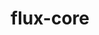 ---
title: "flux-core"
layout: cache
categories: [package, develop-2023-06-11]
meta: {"versions": ["0.50.0"], "compilers": ["gcc@=11.1.0", "gcc@=7.3.1", "gcc@=7.5.0", "oneapi@=2023.1.0"], "oss": ["amzn2", "ubuntu18.04", "ubuntu20.04"], "platforms": ["linux"], "targets": ["aarch64", "neoverse_n1", "ppc64le", "x86_64", "x86_64_v3"], "stacks": ["aws-isc", "aws-isc-aarch64", "e4s", "e4s-oneapi", "e4s-power", "radiuss", "root"], "num_specs": 12, "num_specs_by_stack": {"e4s": 3, "root": 12, "e4s-oneapi": 2, "aws-isc": 1, "e4s-power": 3, "aws-isc-aarch64": 2, "radiuss": 1}}
spec_details: [{"hash": "q4tcousbewk4ho4srvioi5wahktv3mrq", "compiler": "gcc@=11.1.0", "versions": ["0.50.0"], "os": "ubuntu20.04", "platform": "linux", "target": "x86_64_v3", "variants": ["build_system=autotools", "~cuda", "~docs", "~security"], "stacks": ["e4s", "root"], "size": "-", "tarball": "https://binaries.spack.io/releases/develop-2023-06-11/build_cache/linux-ubuntu20.04-x86_64_v3/gcc-11.1.0/flux-core-0.50.0/linux-ubuntu20.04-x86_64_v3-gcc-11.1.0-flux-core-0.50.0-q4tcousbewk4ho4srvioi5wahktv3mrq.spack"}, {"hash": "en2tspt4kajnascmqiajixqdda6ksonr", "compiler": "oneapi@=2023.1.0", "versions": ["0.50.0"], "os": "ubuntu20.04", "platform": "linux", "target": "x86_64", "variants": ["build_system=autotools", "~cuda", "~docs", "~security"], "stacks": ["root", "e4s-oneapi"], "size": "-", "tarball": "https://binaries.spack.io/releases/develop-2023-06-11/build_cache/linux-ubuntu20.04-x86_64/oneapi-2023.1.0/flux-core-0.50.0/linux-ubuntu20.04-x86_64-oneapi-2023.1.0-flux-core-0.50.0-en2tspt4kajnascmqiajixqdda6ksonr.spack"}, {"hash": "ets27n6rreinqziqqvzhgxdcliuadp7b", "compiler": "gcc@=11.1.0", "versions": ["0.50.0"], "os": "ubuntu20.04", "platform": "linux", "target": "x86_64_v3", "variants": ["build_system=autotools", "~cuda", "~docs", "~security"], "stacks": ["e4s", "root"], "size": "-", "tarball": "https://binaries.spack.io/releases/develop-2023-06-11/build_cache/linux-ubuntu20.04-x86_64_v3/gcc-11.1.0/flux-core-0.50.0/linux-ubuntu20.04-x86_64_v3-gcc-11.1.0-flux-core-0.50.0-ets27n6rreinqziqqvzhgxdcliuadp7b.spack"}, {"hash": "cqhy227ongrd5j3xljlqj32mzxioll5l", "compiler": "gcc@=7.3.1", "versions": ["0.50.0"], "os": "amzn2", "platform": "linux", "target": "x86_64_v3", "variants": ["build_system=autotools", "~cuda", "~docs", "~security"], "stacks": ["root", "aws-isc"], "size": "-", "tarball": "https://binaries.spack.io/releases/develop-2023-06-11/build_cache/linux-amzn2-x86_64_v3/gcc-7.3.1/flux-core-0.50.0/linux-amzn2-x86_64_v3-gcc-7.3.1-flux-core-0.50.0-cqhy227ongrd5j3xljlqj32mzxioll5l.spack"}, {"hash": "hdvvcylwkzfzhhzetfuqy76sxvcmovc2", "compiler": "oneapi@=2023.1.0", "versions": ["0.50.0"], "os": "ubuntu20.04", "platform": "linux", "target": "x86_64", "variants": ["build_system=autotools", "~cuda", "~docs", "~security"], "stacks": ["root", "e4s-oneapi"], "size": "-", "tarball": "https://binaries.spack.io/releases/develop-2023-06-11/build_cache/linux-ubuntu20.04-x86_64/oneapi-2023.1.0/flux-core-0.50.0/linux-ubuntu20.04-x86_64-oneapi-2023.1.0-flux-core-0.50.0-hdvvcylwkzfzhhzetfuqy76sxvcmovc2.spack"}, {"hash": "imwndbajxvoyj5sqypmrk4vesethldyi", "compiler": "gcc@=11.1.0", "versions": ["0.50.0"], "os": "ubuntu20.04", "platform": "linux", "target": "ppc64le", "variants": ["build_system=autotools", "~cuda", "~docs", "~security"], "stacks": ["e4s-power", "root"], "size": "-", "tarball": "https://binaries.spack.io/releases/develop-2023-06-11/build_cache/linux-ubuntu20.04-ppc64le/gcc-11.1.0/flux-core-0.50.0/linux-ubuntu20.04-ppc64le-gcc-11.1.0-flux-core-0.50.0-imwndbajxvoyj5sqypmrk4vesethldyi.spack"}, {"hash": "2lkau6jkuhi7ckvvofkbatzgipb3nlld", "compiler": "gcc@=7.3.1", "versions": ["0.50.0"], "os": "amzn2", "platform": "linux", "target": "neoverse_n1", "variants": ["build_system=autotools", "~cuda", "~docs", "~security"], "stacks": ["root", "aws-isc-aarch64"], "size": "-", "tarball": "https://binaries.spack.io/releases/develop-2023-06-11/build_cache/linux-amzn2-neoverse_n1/gcc-7.3.1/flux-core-0.50.0/linux-amzn2-neoverse_n1-gcc-7.3.1-flux-core-0.50.0-2lkau6jkuhi7ckvvofkbatzgipb3nlld.spack"}, {"hash": "7hvxlo7adebi7r26u2d5wvrqibkd4uwb", "compiler": "gcc@=7.3.1", "versions": ["0.50.0"], "os": "amzn2", "platform": "linux", "target": "aarch64", "variants": ["build_system=autotools", "~cuda", "~docs", "~security"], "stacks": ["root", "aws-isc-aarch64"], "size": "-", "tarball": "https://binaries.spack.io/releases/develop-2023-06-11/build_cache/linux-amzn2-aarch64/gcc-7.3.1/flux-core-0.50.0/linux-amzn2-aarch64-gcc-7.3.1-flux-core-0.50.0-7hvxlo7adebi7r26u2d5wvrqibkd4uwb.spack"}, {"hash": "xa4wksqod3hy4f6asbc5ojasx3nml2m7", "compiler": "gcc@=11.1.0", "versions": ["0.50.0"], "os": "ubuntu20.04", "platform": "linux", "target": "x86_64_v3", "variants": ["build_system=autotools", "+cuda", "~docs", "~security"], "stacks": ["e4s", "root"], "size": "-", "tarball": "https://binaries.spack.io/releases/develop-2023-06-11/build_cache/linux-ubuntu20.04-x86_64_v3/gcc-11.1.0/flux-core-0.50.0/linux-ubuntu20.04-x86_64_v3-gcc-11.1.0-flux-core-0.50.0-xa4wksqod3hy4f6asbc5ojasx3nml2m7.spack"}, {"hash": "lehk4l6o5ko5gh4x56tmvk7jk3lkbvln", "compiler": "gcc@=11.1.0", "versions": ["0.50.0"], "os": "ubuntu20.04", "platform": "linux", "target": "ppc64le", "variants": ["build_system=autotools", "+cuda", "~docs", "~security"], "stacks": ["e4s-power", "root"], "size": "-", "tarball": "https://binaries.spack.io/releases/develop-2023-06-11/build_cache/linux-ubuntu20.04-ppc64le/gcc-11.1.0/flux-core-0.50.0/linux-ubuntu20.04-ppc64le-gcc-11.1.0-flux-core-0.50.0-lehk4l6o5ko5gh4x56tmvk7jk3lkbvln.spack"}, {"hash": "jxty2ynt55qtu5tvtbssgfp42k5cpdqs", "compiler": "gcc@=7.5.0", "versions": ["0.50.0"], "os": "ubuntu18.04", "platform": "linux", "target": "x86_64_v3", "variants": ["build_system=autotools", "~cuda", "~docs", "~security"], "stacks": ["root", "radiuss"], "size": "-", "tarball": "https://binaries.spack.io/releases/develop-2023-06-11/build_cache/linux-ubuntu18.04-x86_64_v3/gcc-7.5.0/flux-core-0.50.0/linux-ubuntu18.04-x86_64_v3-gcc-7.5.0-flux-core-0.50.0-jxty2ynt55qtu5tvtbssgfp42k5cpdqs.spack"}, {"hash": "sfmwfwlknfgc6shwtny2u7qw4i2pbo6k", "compiler": "gcc@=11.1.0", "versions": ["0.50.0"], "os": "ubuntu20.04", "platform": "linux", "target": "ppc64le", "variants": ["build_system=autotools", "~cuda", "~docs", "~security"], "stacks": ["e4s-power", "root"], "size": "-", "tarball": "https://binaries.spack.io/releases/develop-2023-06-11/build_cache/linux-ubuntu20.04-ppc64le/gcc-11.1.0/flux-core-0.50.0/linux-ubuntu20.04-ppc64le-gcc-11.1.0-flux-core-0.50.0-sfmwfwlknfgc6shwtny2u7qw4i2pbo6k.spack"}]
---